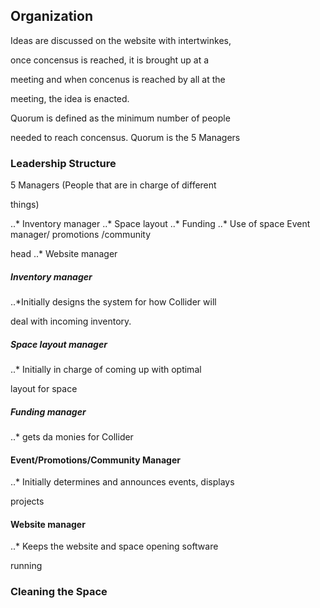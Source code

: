 ## Organization

Ideas are discussed on the website with intertwinkes, 

once concensus is reached, it is brought up at a 

meeting and when concenus is reached by all at the 

meeting, the idea is enacted.

Quorum is defined as the minimum number of people 

needed to reach concensus. Quorum is the 5 Managers

### Leadership Structure



5 Managers (People that are in charge of different 

things)


..* Inventory manager
..* Space layout
..* Funding
..* Use of space Event manager/ promotions /community 

head
..* Website manager

##### Inventory manager

..*Initially designs the system for how Collider will 

deal with incoming inventory.

##### Space layout manager

..* Initially in charge of coming up with optimal 

layout for space

##### Funding manager

..* gets da monies for Collider

#### Event/Promotions/Community Manager

..* Initially determines and announces events, displays 

projects

#### Website manager

..* Keeps the website and space opening software 

running 


### Cleaning the Space

